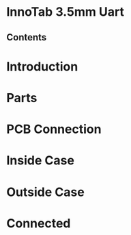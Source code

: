 # InnoTab 3.5mm Uart
## Contents
# Introduction
# Parts
# PCB Connection
# Inside Case
# Outside Case
# Connected
